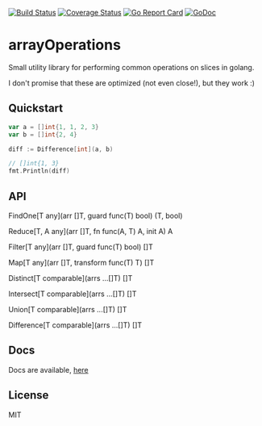 [![Build Status](https://travis-ci.org/adam-hanna/arrayOperations.svg?branch=master)](https://travis-ci.org/adam-hanna/arrayOperations) [![Coverage Status](https://coveralls.io/repos/github/adam-hanna/arrayOperations/badge.svg?branch=master)](https://coveralls.io/github/adam-hanna/arrayOperations?branch=master) [![Go Report Card](https://goreportcard.com/badge/github.com/adam-hanna/arrayOperations)](https://goreportcard.com/report/github.com/adam-hanna/arrayOperations) [![GoDoc](https://godoc.org/github.com/adam-hanna/arrayOperations?status.svg)](https://godoc.org/github.com/adam-hanna/arrayOperations)

# arrayOperations
Small utility library for performing common operations on slices in golang.

I don't promise that these are optimized (not even close!), but they work :)

## Quickstart
~~~ go
var a = []int{1, 1, 2, 3}
var b = []int{2, 4}

diff := Difference[int](a, b)

// []int{1, 3}
fmt.Println(diff)
~~~

## API

FindOne[T any](arr []T, guard func(T) bool) (T, bool)

Reduce[T, A any](arr []T, fn func(A, T) A, init A) A

Filter[T any](arr []T, guard func(T) bool) []T

Map[T any](arr []T, transform func(T) T) []T

Distinct[T comparable](arrs ...[]T) []T

Intersect[T comparable](arrs ...[]T) []T

Union[T comparable](arrs ...[]T) []T

Difference[T comparable](arrs ...[]T) []T

## Docs

Docs are available, [here](https://pkg.go.dev/github.com/adam-hanna/arrayOperations)

## License
MIT
